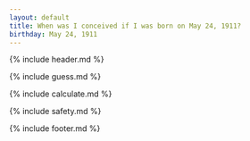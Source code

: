 ```yaml
---
layout: default
title: When was I conceived if I was born on May 24, 1911?
birthday: May 24, 1911
---
```


{% include header.md %}

{% include guess.md %}

{% include calculate.md %}

{% include safety.md %}

{% include footer.md %}



